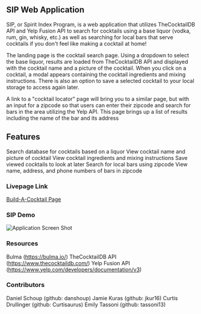 ## SIP Web Application

SIP, or Spirit Index Program, is a web application that utilizes TheCocktailDB API and Yelp Fusion API to search for cocktails using a base liquor (vodka, rum, gin, whisky, etc.) as well as searching for local bars that serve cocktails if you don't feel like making a cocktail at home!

The landing page is the cocktail search page. Using a dropdown to select the base liquor, results are loaded from TheCocktailDB API and displayed with the cocktail name and a picture of the cocktail. When you click on a cocktail, a modal appears containing the cocktail ingredients and mixing instructions. There is also an option to save a selected cocktail to your local storage to access again later.

A link to a "cocktail locator" page will bring you to a similar page, but with an input for a zipcode so that users can enter their zipcode and search for bars in the area utilizing the Yelp API. This page brings up a list of results including the name of the bar and its address

## Features

Search database for cocktails based on a liquor
View cocktail name and picture of cocktail
View cocktail ingredients and mixing instructions
Save viewed cocktails to look at later
Search for local bars using zipcode
View name, address, and phone numbers of bars in zipcode

### Livepage Link
[Build-A-Cocktail Page](https://danshoup.github.io/build-a-cocktail/)

### SIP Demo

![Application Screen Shot](./assets/images/Sip.gif)

### Resources

Bulma (https://bulma.io/)
TheCocktailDB API (https://www.thecocktaildb.com/)
Yelp Fusion API (https://www.yelp.com/developers/documentation/v3)

### Contributors

Daniel Schoup (github: danshoup)
Jamie Kuras (github: jkur16)
Curtis Drullinger (github: Curtisaurus)
Emily Tassoni (github: tassoni13)
